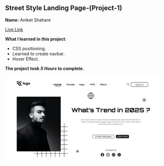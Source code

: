 


## Street Style Landing Page-(Project-1)

**Name:** Aniket Shahare

[Live Link](https://streetstylelandingpage-project-1.netlify.app/)

**What I learned in this project**:

  - CSS positioning.
  - Learned to create navbar. 
  - Hover Effect.

**The project took ***5 Hours*** to complete.** 


![image](final.png)
